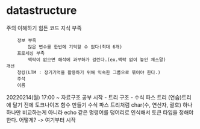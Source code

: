 # datastructure

주의
	이해하기 힘든 코드
		지식 부족

		정보 부족
			많은 변수를 한번에 기억할 수 없다(최대 6개)
		프로세싱 부족
			맥락이 없으면 해석에 과부하가 걸린다.(ex.맥락 없이 놓인 체스말)
	개선
		청킹(LTM : 장기기억을 활용하기 위해 익숙한 그룹으로 묶어야 한다.)
		주석
		이름


20220214(월) 17:00 ~
	자료구조 공부 시작 - 트리 구조 - 수식 파스 트리
	(연습)트리에 달기 전에 토크나이즈 함수 만들기
		수식 파스 트리처럼 char(수, 연산자, 괄호) 하나하나만 비교하는게 아니라 echo 같은 명령어를 덩어리로 인식해서 토큰 타입을 정해야 한다.
			어떻게? -> 여기부터 시작
